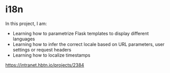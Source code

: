 # i18n

In this project, I am:
-   Learning how to parametrize Flask templates to display different languages
-   Learning how to infer the correct locale based on URL parameters, user settings or request headers
-   Learning how to localize timestamps

https://intranet.hbtn.io/projects/2384
